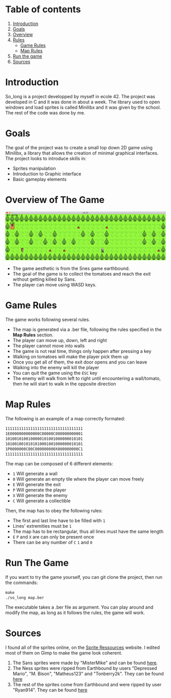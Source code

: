 # Table of contents
1. [Introduction](#introduction)
2. [Goals](#goals)
3. [Overview](#overview)
4. [Rules](#game_rules)
	- [Game Rules](#game_rules)
	- [Map Rules](#map_rules)
5. [Run the game](#run)
6. [Sources](#sources)

# Introduction <a name="introduction"></a>

So_long is a project developped by myself in ecole 42. The project was developed in C and it was done in about a week. The library used to open windows and load sprites is called Minilibx and it was given by the school. The rest of the code was done by me.

# Goals <a name="goals"></a>
The goal of the project was to create a small top down 2D game using Minilibx, a library that allows the creation of minimal graphical interfaces. The project looks to introduce skills in:
- Sprites manipulation
- Introduction to Graphic interface
- Basic gameplay elements
# **Overview of The Game** <a name="overview"></a>
![overview of the game](/github_images/game_basics.gif "Overview of the game")

- The game aesthetic is from the Snes game earthbound.
- The goal of the game is to collect the tomatoes and reach the exit without getting killed by Sans.
- The player can move using WASD keys.

# Game Rules <a name="game_rules"></a>
The game works following several rules.
- The map is generated via a .ber file, following the rules specified in the **Map Rules** section.
- The player can move up, down, left and right
- The player cannot move into walls
- The game is not real time, things only happen after pressing a key
- Walking on tomatoes will make the player pick them up
- Once you get all of them, the exit door opens and you can leave
- Walking into the enemy will kill the player
- You can quit the game using the `ESC` key
- The enemy will walk from left to right until encountering a wall/tomato, then he will start to walk in the opposite direction

# Map Rules <a name="map_rules"></a>
The following is an example of a map correctly formated:
```shell
1111111111111111111111111111111111
1E0000000000000C00000C000000000001
1010010100100000101001000000010101
1010010010101010001001000000010101
1P0000000C00C000000000X000000000C1
1111111111111111111111111111111111
```
The map can be composed of 6 different elements:
- `1` Will generate a wall
- `0` Will generate an empty tile where the player can move freely
- `E` Will generate the exit
- `P` Will generate the player
- `X` Will generate the enemy
- `C` Will generate a collectible

Then, the map has to obey the following rules:
- The first and last line have to be filled with `1`
- Lines' extremities must be `1`
- The map has to be rectangular, thus all lines must have the same length
- `E` `P` and `X` are can only be present once
- There can be any number of `C` `1` and `0`
# Run The Game <a name="run"></a>
If you want to try the game yourself, you can git clone the project, then run the commands:

```shell
make
./so_long map.ber
```
The executable takes a .ber file as argument. You can play around and modify the map, as long as it follows the rules, the game will work.
# Sources <a name="sources"></a>
I found all of the sprites online, on the [Sprite Ressources](https://www.spriters-resource.com/) website. I edited most of them on Gimp to make the game look coherent.
1. The Sans sprites were made by "MisterMike" and can be found [here](https://www.spriters-resource.com/custom_edited/undertalecustoms/sheet/123992/).
2. The Ness sprites were ripped from Earthbound by users "Depressed Mario", "M. Bison", "Matheus123" and "Tonberry2k". They can be found [here](https://www.spriters-resource.com/snes/earthbound/sheet/104953/)
3. The rest of the sprites come from Earthbound and were ripped by user "Ryan914". They can be found [here](https://www.spriters-resource.com/snes/earthbound/sheet/3159/)